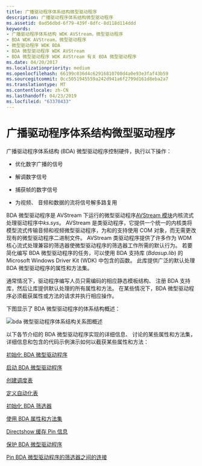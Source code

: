 ```yaml
---
title: 广播驱动程序体系结构微型驱动程序
description: 广播驱动程序体系结构微型驱动程序
ms.assetid: 0ad56dbd-6f79-439f-8dfc-8d118d114ddd
keywords:
- 广播驱动程序体系结构 WDK AVStream，微型驱动程序
- BDA WDK AVStream，微型驱动程序
- 微型驱动程序 WDK BDA
- BDA 微型驱动程序 WDK AVStream
- BDA 微型驱动程序 WDK AVStream 有关 BDA 微型驱动程序
ms.date: 04/20/2017
ms.localizationpriority: medium
ms.openlocfilehash: 66199c036d4c62916810700d4a0e93e3faf43b59
ms.sourcegitcommit: 0cc5051945559a242d941a6f2799d161d8eba2a7
ms.translationtype: MT
ms.contentlocale: zh-CN
ms.lasthandoff: 04/23/2019
ms.locfileid: "63370433"
---
```

# <a name="broadcast-driver-architecture-minidrivers"></a>广播驱动程序体系结构微型驱动程序





广播驱动程序体系结构 (BDA) 微型驱动程序控制硬件，执行以下操作：

-   优化数字广播的信号

-   解调数字信号

-   捕获帧的数字信号

-   为视频、 音频和数据的流将信号解多路复用

BDA 微型驱动程序是 AVStream 下运行的微型驱动程序[AVStream 模块](avstream-overview.md)内核流式处理驱动程序中*ks.sys*。 AVStream 是类驱动程序，它提供一个统一的内核类将模型流式传输音频和视频微型驱动程序，为和的支持使用 COM 对象，而无需更改现有的微型驱动程序二进制文件。 AVStream 类驱动程序提供了许多作为 WDM 核心流式处理兼容的筛选器使微型驱动程序的筛选器工作所需的默认行为。 若要简化编写 BDA 微型驱动程序的任务，可以使用 BDA 支持库 (*Bdasup.lib*) 的 Microsoft Windows Driver Kit (WDK) 中包含的函数。 此库提供广泛的默认处理 BDA 微型驱动程序的属性和方法集。

通常情况下，驱动程序编写人员只需编码的相应静态模板结构、 注册 BDA 支持库，然后让库提供默认处理的所有属性和方法。 在某些情况下，BDA 微型驱动程序必须截获属性或方法的请求并执行相应操作。

下图显示了 BDA 微型驱动程序的体系结构概述：

![bda 微型驱动程序体系结构关系图概述](images/bdaarch.png)

以下各节介绍的 BDA 微型驱动程序实现的详细信息、 讨论的某些属性和方法集，详细信息和包含的代码示例演示如何以截获某些属性和方法：

[初始化 BDA 微型驱动程序](initializing-a-bda-minidriver.md)

[启动 BDA 微型驱动程序](starting-a-bda-minidriver.md)

[创建调度表](creating-dispatch-tables.md)

[定义自动化表](defining-automation-tables.md)

[初始化 BDA 筛选器](initializing-a-bda-filter.md)

[使用 BDA 属性和方法集](using-bda-property-and-method-sets.md)

[Directshow 缓存 Pin 信息](caching-pin-information-for-directshow.md)

[保护 BDA 微型驱动程序](securing-a-bda-minidriver.md)

[Pin BDA 微型驱动程序的筛选器之间的连接](connecting-between-pins-of-filters-for-bda-minidrivers.md)

 

 




